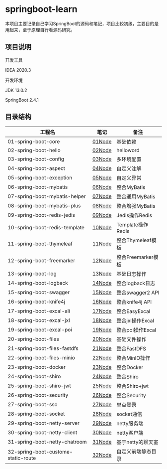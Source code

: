 # springboot-learn  
本项目主要记录自己学习SpringBoot的源码和笔记，项目比较初级，主要目的是用起来，至于原理自行看源码研究。

## 项目说明

开发工具

IDEA 2020.3

开发环境

JDK		13.0.2

SpringBoot		2.4.1

## 目录结构
| 工程名 | 笔记 | 备注 |
| ------ | ---- | ---- |
|  01-spring-boot-core      | [01Node](./01-spring-boot-core/01Node.md) | 基础依赖 |
| 02-spring-boot-hello | [02Node](./02-spring-boot-hello/02Node.md) | helloword |
| 03-spring-boot-config | [03Node](./03-spring-boot-config/03Node.md) | 多环境配置 |
| 04-spring-boot-aspect | [04Node](./04-spring-boot-aspect/04Node.md) | 自定义注解 |
| 05-spring-boot-exception | [05Node](./05-spring-boot-exception/05Node.md) | 自定义异常 |
| 06-spring-boot-mybatis | [06Node](./06-spring-boot-mybatis/06Node.md) | 整合MyBatis |
| 07-spring-boot-mybatis-helper | [07Node](./07-spring-boot-mybatis-helper/07Node.md) | 整合通用MyBatis |
| 08-spring-boot-mybatis-plus | [08Node](./08-spring-boot-mybatis-plus/08Node.md) | 整合增强MyBatis |
| 09-spring-boot-redis-jedis | [09Node](./09-spring-boot-redis-jedis/09Node.md) | Jedis操作Redis |
| 10-spring-boot-redis-template | [10Node](./10-spring-boot-redis-template/10Node.md) | Template操作Redis |
| 11-spring-boot-thymeleaf | [11Node](./11-spring-boot-thymeleaf/11Node.md) | 整合Thymeleaf模板 |
| 12-spring-boot-freemarker | [12Node](./12-spring-boot-freemarker/12Node.md) | 整合Freemarker模板 |
| 13-spring-boot-log | [13Node](./13-spring-boot-log/13Node.md) | 基础日志操作 |
| 14-spring-boot-logback | [14Node](./14-spring-boot-logback/14Node.md) | 整合logback日志 |
| 15-spring-boot-swagger | [15Node](./15-spring-boot-swagger/15Node.md) | 整合swagger2 API |
| 16-spring-boot-knife4j | [16Node](./16-spring-boot-knife4j/16Node.md) | 整合knife4j API |
| 17-spring-boot-excal-ali | [17Node](./17-spring-boot-excal-ali/17Node.md) | 整合EasyExcal |
| 18-spring-boot-excal-jxl | [18Node](./18-spring-boot-excal-jxl/18Node.md) | 整合jxl操作Excal |
| 19-spring-boot-excal-poi | [19Node](./19-spring-boot-excal-poi/19Node.md) | 整合poi操作Excal |
| 20-spring-boot-files | [20Node](./20-spring-boot-files/20Node.md) | 基础文件操作 |
| 21-spring-boot-files-fastdfs | [21Node](./21-spring-boot-files-fastdfs/21Node.md) | 整合FastDFS |
| 22-spring-boot-files-minio | [22Node](./22-spring-boot-files-minio/22Node.md) | 整合MinIO操作 |
| 23-spring-boot-docker | [23Node](./23-spring-boot-docker/23Node.md) | 整合Docker |
| 24-spring-boot-shiro | [24Node](./24-spring-boot-shiro/24Node.md) | 整合Shiro |
| 25-spring-boot-shiro-jwt | [25Node](./25-spring-boot-shiro-jwt/25Node.md) | 整合Shiro+jwt |
| 26-spring-boot-security | [26Node](./26-spring-boot-security/26Node.md) | 整合Security |
| 27-spring-boot-sso | [27Node](./27-spring-boot-sso/27Node.md) | 单点登录 |
| 28-spring-boot-socket | [28Node](./28-spring-boot-socket/28Node.md) | socket通信 |
| 29-spring-boot-netty-server | [29Node](./29-spring-boot-netty-server/29Node.md) | netty服务端 |
| 30-spring-boot-netty-client | [30Node](./30-spring-boot-netty-client/30Node.md) | netty客户端 |
| 31-spring-boot-netty-chatroom | [31Node](./31-spring-boot-netty-chatroom/31Node.md) | 基于netty的聊天室 |
| 32-spring-boot-custome-static-route | [32Node](./32-spring-boot-custome-static-route/32Node.md) | 自定义前端静态目录 |



